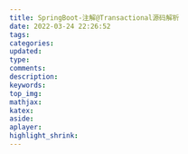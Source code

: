 ```yaml
---
title: SpringBoot-注解@Transactional源码解析
date: 2022-03-24 22:26:52
tags:
categories:
updated:
type:
comments:
description:
keywords:
top_img:
mathjax:
katex:
aside:
aplayer:
highlight_shrink:
---
```

